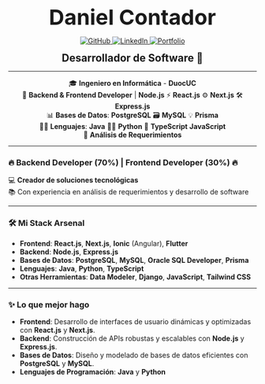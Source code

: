 <div align="center">
  <h1 style="font-weight: bold; font-size: 43px; margin: 0;">Daniel Contador</h1> 
</div>


<p align="center">
  <a href="https://github.com/DanielContador">
    <img src="https://img.shields.io/badge/GitHub-%23121011.svg?style=for-the-badge&logo=github&logoColor=white" alt="GitHub" />
  </a>
  <a href="https://www.linkedin.com/in/dcontador">
    <img src="https://img.shields.io/badge/LinkedIn-%230077B5.svg?style=for-the-badge&logo=linkedin&logoColor=white" alt="LinkedIn" />
  </a>
  <a href="https://portafoliodanielcontador.my.canva.site/dcontadorportafolio">
    <img src="https://img.shields.io/badge/Portfolio-%23000000.svg?style=for-the-badge&logo=html5&logoColor=white" alt="Portfolio" />
  </a>
</p>

<div align="center">
  <h3 style="font-weight: bold; font-size: 21px; margin: 0;">Desarrollador de Software 🚀</h1> 
</div>



---
<p align="center">
 🎓 <strong>Ingeniero en Informática</strong> - <strong>DuocUC</strong><br>
  🔧 <strong>Backend & Frontend Developer</strong> | <strong>Node.js</strong> ⚡ <strong>React.js</strong> ⚙️ <strong>Next.js</strong> 🛠️ <strong>Express.js</strong><br>
  📊 <strong>Bases de Datos</strong>: <strong>PostgreSQL</strong> 🗃️ <strong>MySQL</strong> 💡 <strong>Prisma</strong><br>
  🧑‍💻 <strong>Lenguajes</strong>: <strong>Java</strong> 🧑‍💻 <strong>Python</strong> 🎯 <strong>TypeScript</strong> <strong>JavaScript</strong><br>
  💬 <strong>Análisis de Requerimientos</strong>
</p>



---


### 🔥 **Backend Developer (70%) | Frontend Developer (30%)** 🔥

💻 **Creador de soluciones tecnológicas**  
📚 Con experiencia en análisis de requerimientos y desarrollo de software

---

### 🛠 **Mi Stack Arsenal**  
- **Frontend**: **React.js**, **Next.js**, **Ionic** (Angular), **Flutter**  
- **Backend**: **Node.js**, **Express.js**  
- **Bases de Datos**: **PostgreSQL**, **MySQL**, **Oracle SQL Developer**, **Prisma**  
- **Lenguajes**: **Java**, **Python**, **TypeScript**  
- **Otras Herramientas**: **Data Modeler**, **Django**, **JavaScript**, **Tailwind CSS**

---

### ✨ **Lo que mejor hago**  
- **Frontend**: Desarrollo de interfaces de usuario dinámicas y optimizadas con **React.js** y **Next.js**.
- **Backend**: Construcción de APIs robustas y escalables con **Node.js** y **Express.js**.
- **Bases de Datos**: Diseño y modelado de bases de datos eficientes con **PostgreSQL** y **MySQL**.
- **Lenguajes de Programación**: **Java** y **Python** 

